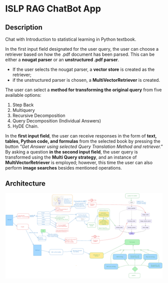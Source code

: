 # ISLP RAG ChatBot App

## Description
Chat with Introduction to statistical learning in Python textbook. 

In the first input field designated for the user query, the user can choose a retriever based on how the .pdf document has been parsed. 
This can be either a **nougat parser** or an **unstructured .pdf parser**. 
* If the user selects the nougat parser, a **vector store** is created as the retriever;
* if the unstructured parser is chosen, a **MultiVectorRetriever** is created.

The user can select a **method for transforming the original query** from five available options: 
1. Step Back
2. Multiquery
3. Recursive Decomposition
4. Query Decomposition (Individual Answers)
5. HyDE Chain.

In the **first input field**, the user can receive responses in the form of **text, tables, Python code, and formulas** from the selected book by pressing the button *"Get Answer using selected Query Translation Method and retriever."*
By asking a question **in the second input field**, the user query is transformed using the **Multi Query strategy**, and an instance of **MultiVectorRetriever** is employed; however, this time the user can also perform **image searches** besides mentioned operations.

## Architecture

![Architecture of application](assets/app_architecture.png)

